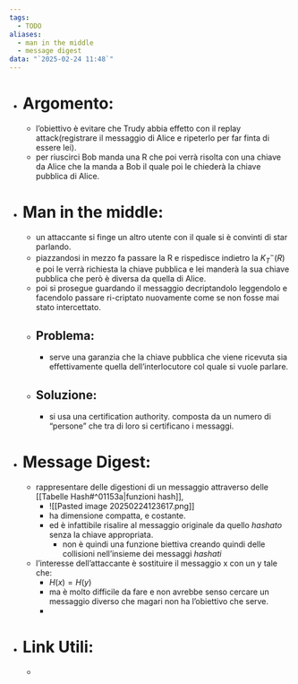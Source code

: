 ```yaml
---
tags:
  - TODO
aliases:
  - man in the middle
  - message digest
data: "`2025-02-24 11:48`"
---
```

- # Argomento:
	- l’obiettivo è evitare che Trudy abbia effetto con il replay attack(registrare il messaggio di Alice e ripeterlo per far finta di essere lei).
	- per riuscirci Bob manda una R che poi verrà risolta con una chiave da Alice che la manda a Bob il quale poi le chiederà la chiave pubblica di Alice.
- # Man in the middle:
	- un attaccante si finge un altro utente con il quale si è convinti di star parlando.
	- piazzandosi in mezzo fa passare la R e rispedisce indietro la $K^{-}_{T}(R)$ e poi le verrà richiesta la chiave pubblica e lei manderà la sua chiave pubblica che però è diversa da quella di Alice.
	- poi si prosegue guardando il messaggio decriptandolo leggendolo e facendolo passare ri-criptato nuovamente come se non fosse mai stato intercettato.
	- ## Problema:
		- serve una garanzia che la chiave pubblica che viene ricevuta sia effettivamente quella dell’interlocutore col quale si vuole parlare.
	- ## Soluzione:
		- si usa una certification authority. composta da un numero di “persone” che tra di loro si certificano i messaggi.
- # Message Digest:
	- rappresentare delle digestioni di un messaggio attraverso delle [[Tabelle Hash#^01153a|funzioni hash]], 
		- ![[Pasted image 20250224123617.png]]
		- ha dimensione compatta, e costante.
		- ed è infattibile risalire al messaggio originale da quello _hashato_ senza la chiave appropriata.
			- non è quindi una funzione biettiva creando quindi delle collisioni nell’insieme dei messaggi _hashati_
	- l’interesse dell’attaccante è sostituire il messaggio x con un y tale che:
		- $H(x)=H(y)$
		- ma è molto difficile da fare e non avrebbe senso cercare un messaggio diverso che magari non ha l’obiettivo che serve.
		- 
- # Link Utili:
	- 